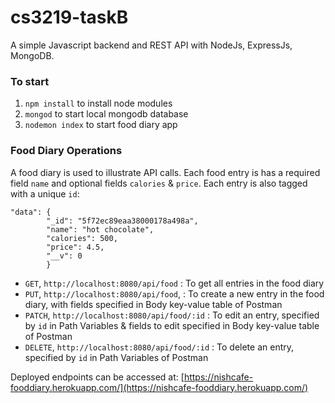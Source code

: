 # cs3219-taskB

A simple Javascript backend and REST API with NodeJs, ExpressJs, MongoDB.

### To start
1. `npm install` to install node modules
2. `mongod` to start local mongodb database
2. `nodemon index` to start food diary app

### Food Diary Operations
A food diary is used to illustrate API calls. Each food entry is has a required field `name` and optional fields `calories` & `price`. Each entry is also tagged with a unique `id`:
```
"data": {
        "_id": "5f72ec89eaa38000178a498a",
        "name": "hot chocolate",
        "calories": 500,
        "price": 4.5,
        "__v": 0
        }
```

* `GET`, `http://localhost:8080/api/food` : To get all entries in the food diary
* `PUT`, `http://localhost:8080/api/food`,  : To create a new entry in the food diary, with fields specified in Body key-value table of Postman
* `PATCH`, `http://localhost:8080/api/food/:id` : To edit an entry, specified by `id` in Path Variables & fields to edit specified in Body key-value table of Postman
* `DELETE`, `http://localhost:8080/api/food/:id` : To delete an entry, specified by `id` in Path Variables of Postman




Deployed endpoints can be accessed at: [https://nishcafe-fooddiary.herokuapp.com/](https://nishcafe-fooddiary.herokuapp.com/)
